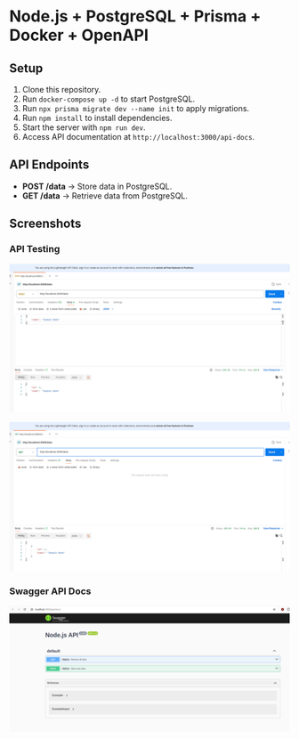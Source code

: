 # Node.js + PostgreSQL + Prisma + Docker + OpenAPI

## Setup
1. Clone this repository.
2. Run `docker-compose up -d` to start PostgreSQL.
3. Run `npx prisma migrate dev --name init` to apply migrations.
4. Run `npm install` to install dependencies.
5. Start the server with `npm run dev`.
6. Access API documentation at `http://localhost:3000/api-docs`.

## API Endpoints
- **POST /data** → Store data in PostgreSQL.
- **GET /data** → Retrieve data from PostgreSQL.

## Screenshots
### API Testing
![API Request Screenshot](https://github.com/yagnesh16697/node-prisma/blob/master/Screenshot%20from%202025-03-19%2022-22-18.png)

![Prisma Studio Screenshot](https://github.com/yagnesh16697/node-prisma/blob/master/Screenshot%20from%202025-03-19%2022-23-00.png)

### Swagger API Docs
![Swagger UI Screenshot](https://github.com/yagnesh16697/node-prisma/blob/master/Screenshot%20from%202025-03-19%2022-23-35.png)
